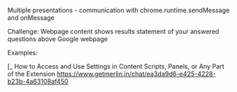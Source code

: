 
Multiple presentations - communication with chrome.runtime.sendMessage and onMessage

Challenge:
Webpage content shows results statement of your answered questions above Google webpage

Examples:

\[_ How to Access and Use Settings in Content Scripts, Panels, or Any Part of the Extension
https://www.getmerlin.in/chat/ea3da9d6-e425-4228-b23b-4a63108af450